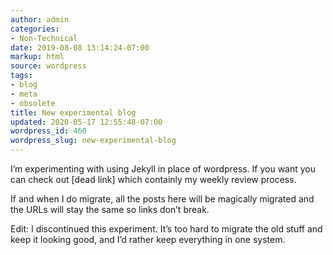 ```yaml
---
author: admin
categories:
- Non-Technical
date: 2019-08-08 13:14:24-07:00
markup: html
source: wordpress
tags:
- blog
- meta
- obsolete
title: New experimental blog
updated: 2020-05-17 12:55:48-07:00
wordpress_id: 460
wordpress_slug: new-experimental-blog
---
```

I’m experimenting with using Jekyll in place of wordpress. If you want you can check out \[dead link\] which containly my weekly review process.

If and when I do migrate, all the posts here will be magically migrated and the URLs will stay the same so links don’t break.

Edit: I discontinued this experiment. It’s too hard to migrate the old stuff and keep it looking good, and I’d rather keep everything in one system.
